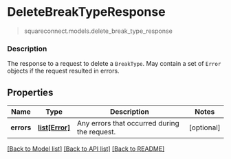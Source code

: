 # DeleteBreakTypeResponse
> squareconnect.models.delete_break_type_response

### Description

The response to a request to delete a `BreakType`. May contain a set  of `Error` objects if the request resulted in errors.

## Properties
Name | Type | Description | Notes
------------ | ------------- | ------------- | -------------
**errors** | [**list[Error]**](Error.md) | Any errors that occurred during the request. | [optional] 

[[Back to Model list]](../README.md#documentation-for-models) [[Back to API list]](../README.md#documentation-for-api-endpoints) [[Back to README]](../README.md)


